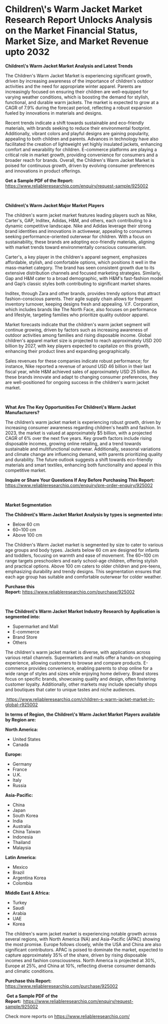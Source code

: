 <p><h1>Children\'s Warm Jacket Market Research Report Unlocks Analysis on the Market Financial Status, Market Size, and Market Revenue upto 2032</h1></p><p><strong>Children\'s Warm Jacket Market Analysis and Latest Trends</strong></p>
<p><p>The Children's Warm Jacket Market is experiencing significant growth, driven by increasing awareness of the importance of children's outdoor activities and the need for appropriate winter apparel. Parents are increasingly focused on ensuring their children are well-equipped for varying weather conditions, which is boosting the demand for stylish, functional, and durable warm jackets. The market is expected to grow at a CAGR of 7.9% during the forecast period, reflecting a robust expansion fueled by innovations in materials and designs.</p><p>Recent trends indicate a shift towards sustainable and eco-friendly materials, with brands seeking to reduce their environmental footprint. Additionally, vibrant colors and playful designs are gaining popularity, appealing to both children and parents. Advances in technology have also facilitated the creation of lightweight yet highly insulated jackets, enhancing comfort and wearability for children. E-commerce platforms are playing a critical role in market growth, providing convenience for consumers and a broader reach for brands. Overall, the Children's Warm Jacket Market is poised for continuous growth, driven by evolving consumer preferences and innovations in product offerings.</p></p>
<p><strong>Get a Sample PDF of the Report:&nbsp;</strong> <a href="https://www.reliableresearchiq.com/enquiry/request-sample/925002?utm_campaign=3279&utm_medium=2&utm_source=Github&utm_content=ia&utm_term=24032025&utm_id=childrens-warm-jacket">https://www.reliableresearchiq.com/enquiry/request-sample/925002</a></p>
<p>&nbsp;</p>
<p><strong>Children\'s Warm Jacket Major Market Players</strong></p>
<p><p>The children's warm jacket market features leading players such as Nike, Carter's, GAP, Inditex, Adidas, H&M, and others, each contributing to a dynamic competitive landscape. Nike and Adidas leverage their strong brand identities and innovations in activewear, appealing to consumers seeking performance-oriented outerwear for children. With a focus on sustainability, these brands are adopting eco-friendly materials, aligning with market trends toward environmentally conscious consumerism.</p><p>Carter's, a key player in the children's apparel segment, emphasizes affordable, stylish, and comfortable options, which positions it well in the mass-market category. The brand has seen consistent growth due to its extensive distribution channels and focused marketing strategies. Similarly, Gap and H&M cater to a broad demographic, with H&M's fast-fashion model and Gap’s classic styles both contributing to significant market shares.</p><p>Inditex, through Zara and other brands, provides trendy options that attract fashion-conscious parents. Their agile supply chain allows for frequent inventory turnover, keeping designs fresh and appealing. V.F. Corporation, which includes brands like The North Face, also focuses on performance and lifestyle, targeting families who prioritize quality outdoor apparel.</p><p>Market forecasts indicate that the children's warm jacket segment will continue growing, driven by factors such as increasing awareness of outdoor activities among families and rising disposable income. Global children's apparel market size is projected to reach approximately USD 200 billion by 2027, with key players expected to capitalize on this growth, enhancing their product lines and expanding geographically.</p><p>Sales revenues for these companies indicate robust performance; for instance, Nike reported a revenue of around USD 46 billion in their last fiscal year, while H&M achieved sales of approximately USD 25 billion. As these brands innovate and adapt to changing consumer preferences, they are well-positioned for ongoing success in the children's warm jacket market.</p></p>
<p>&nbsp;</p>
<p><strong>What Are The Key Opportunities For Children\'s Warm Jacket Manufacturers?</strong></p>
<p><p>The children’s warm jacket market is experiencing robust growth, driven by increasing consumer awareness regarding children's health and fashion. In 2023, the market is valued at approximately $5 billion, with a projected CAGR of 6% over the next five years. Key growth factors include rising disposable incomes, growing online retailing, and a trend towards sustainable and multifunctional outerwear. Additionally, seasonal variations and climate change are influencing demand, with parents prioritizing quality and durability. The future outlook suggests a shift towards eco-friendly materials and smart textiles, enhancing both functionality and appeal in this competitive market.</p></p>
<p><strong>Inquire or Share Your Questions If Any Before Purchasing This Report:</strong> <a href="https://www.reliableresearchiq.com/enquiry/pre-order-enquiry/925002?utm_campaign=3279&utm_medium=2&utm_source=Github&utm_content=ia&utm_term=24032025&utm_id=childrens-warm-jacket">https://www.reliableresearchiq.com/enquiry/pre-order-enquiry/925002</a></p>
<p>&nbsp;</p>
<p><strong>Market Segmentation</strong></p>
<p><strong>The Children\'s Warm Jacket Market Analysis by types is segmented into:</strong></p>
<p><ul><li>Below 60 cm</li><li>60~100 cm</li><li>Above 100 cm</li></ul></p>
<p><p>The Children's Warm Jacket market is segmented by size to cater to various age groups and body types. Jackets below 60 cm are designed for infants and toddlers, focusing on warmth and ease of movement. The 60~100 cm range targets preschoolers and early school-age children, offering stylish and practical options. Above 100 cm caters to older children and pre-teens, emphasizing durability and trendy designs. This segmentation ensures that each age group has suitable and comfortable outerwear for colder weather.</p></p>
<p><strong>Purchase this Report:&nbsp;</strong><a href="https://www.reliableresearchiq.com/purchase/925002?utm_campaign=3279&utm_medium=2&utm_source=Github&utm_content=ia&utm_term=24032025&utm_id=childrens-warm-jacket">https://www.reliableresearchiq.com/purchase/925002</a></p>
<p>&nbsp;</p>
<p><strong>The Children\'s Warm Jacket Market Industry Research by Application is segmented into:</strong></p>
<p><ul><li>Supermarket and Mall</li><li>E-commerce</li><li>Brand Store</li><li>Others</li></ul></p>
<p><p>The children's warm jacket market is diverse, with applications across various retail channels. Supermarkets and malls offer a hands-on shopping experience, allowing customers to browse and compare products. E-commerce provides convenience, enabling parents to shop online for a wide range of styles and sizes while enjoying home delivery. Brand stores focus on specific brands, showcasing quality and design, often fostering customer loyalty. Additionally, other markets may include specialty shops and boutiques that cater to unique tastes and niche audiences.</p></p>
<p><a href="https://www.reliableresearchiq.com/children-s-warm-jacket-market-in-global-r925002?utm_campaign=3279&utm_medium=2&utm_source=Github&utm_content=ia&utm_term=24032025&utm_id=childrens-warm-jacket">&nbsp;https://www.reliableresearchiq.com/children-s-warm-jacket-market-in-global-r925002</a></p>
<p><strong>In terms of Region, the Children\'s Warm Jacket Market Players available by Region are:</strong></p>
<p>
    <p> <strong> North America: </strong>
        <ul>
            <li>United States</li>
            <li>Canada</li>
        </ul>
        </p> 
    <p> <strong> Europe: </strong>
        <ul>
            <li>Germany</li>
            <li>France</li>
            <li>U.K.</li>
            <li>Italy</li>
            <li>Russia</li>
        </ul>
        </p> 
    <p> <strong> Asia-Pacific: </strong>
        <ul>
            <li>China</li>
            <li>Japan</li>
            <li>South Korea</li>
            <li>India</li>
            <li>Australia</li>
            <li>China Taiwan</li>
            <li>Indonesia</li>
            <li>Thailand</li>
            <li>Malaysia</li>
        </ul>
        </p> 
    <p> <strong> Latin America: </strong>
        <ul>
            <li>Mexico</li>
            <li>Brazil</li>
            <li>Argentina Korea</li>
            <li>Colombia</li>
        </ul>
        </p> 
    <p> <strong> Middle East & Africa: </strong>
        <ul>
            <li>Turkey</li>
            <li>Saudi</li>
            <li>Arabia</li>
            <li>UAE</li>
            <li>Korea</li>
        </ul>
    </p>
    </p>
<p><p>The children's warm jacket market is experiencing notable growth across several regions, with North America (NA) and Asia-Pacific (APAC) showing the most promise. Europe follows closely, while the USA and China are also significant contributors. APAC is poised to dominate the market, expected to capture approximately 35% of the share, driven by rising disposable incomes and fashion consciousness. North America is projected at 30%, Europe at 25%, and China at 10%, reflecting diverse consumer demands and climatic conditions.</p></p>
<p><strong>Purchase this Report: </strong><a href="https://www.reliableresearchiq.com/purchase/925002?utm_campaign=3279&utm_medium=2&utm_source=Github&utm_content=ia&utm_term=24032025&utm_id=childrens-warm-jacket">https://www.reliableresearchiq.com/purchase/925002</a></p>
<p>&nbsp;<strong>Get a Sample PDF of the Report:&nbsp;&nbsp;</strong><a href="https://www.reliableresearchiq.com/enquiry/request-sample/925002?utm_campaign=3279&utm_medium=2&utm_source=Github&utm_content=ia&utm_term=24032025&utm_id=childrens-warm-jacket">https://www.reliableresearchiq.com/enquiry/request-sample/925002</a></p>
<p><strong></strong></p>
<p>Check more reports on <a href="https://www.reliableresearchiq.com/?utm_campaign=3279&utm_medium=2&utm_source=Github&utm_content=ia&utm_term=24032025&utm_id=childrens-warm-jacket">https://www.reliableresearchiq.com/</a></p>